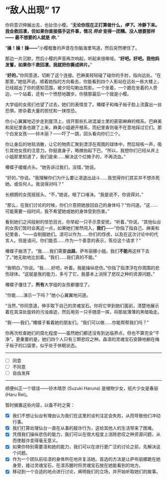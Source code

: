 # “敌人出现” 17

你将意识伸展出去，也扯住小樱。“**无论你现在正打算做什么，_停下_。冷静下来。我会救回凛，但如果你直接插手这件事，情况 _将会_ 变得一团糟。没人想要那样 —— 最不想要的人就是 _你_**。”

“**操！操！操——**”小樱粗鲁的声音在你脑海里骂道，然后突然哽住了。

那边一片沉默，然后小樱的声音再次响起，听起来很嘶哑。“**好吧。好吧。我他妈发誓，如果你**不**救回凛，我就把你撕成碎片。**”

“**好的，**”你同意道，切断了这个连接。巴麻美轻轻碰了碰你的手肘，指向远处。“在那里，”她低声说。顺着她指的方向看去，你能看到四个人影站在远处一栋大楼上，已经超出了你的感知范围，被夕阳勾勒出剪影。一个坐着，一个跪在坐着的人旁边，一个站着，还有一个愤怒地踱步。你猜那最后一个就是小樱。

大学组的女孩们也望了过去，她们的表情变了。椿蝶子和梅子裕子脸上流露出一丝恐惧，掺杂着大量的担忧和一抹惊恐。

你小心翼翼地迈步走到屋顶上，绕开那些扎进混凝土里的密密麻麻的根系。巴麻美和吴纪里香也跟了上来，麻美小姐避开根系，而纪里香则毫不在意地踩过它们。那个白发女孩——铃木丽？——吓了一跳，回头看向你们三个。

你让身后的地毯消散，让它的物质汇聚到漂浮在周围的球体中，然后轻咳一声，吸引其他女孩的注意力。你挺直身子，略微抬起下巴。“所以，我想你们已经从井上小姐那里知道了，我们是来……解决这个烂摊子的，不再流血。”

椿蝶子缓缓点头。“她告诉过我们，没错，”她说。

“好的，”你说。“我理解你们为什么要让凛退出战斗……我觉得你们其实并不想杀死她。或任何人。我说得对吗？”

长翅膀的女孩摇摇头。“不，”她说，咽了口唾沫。“我是说不，你说得对。”

“那么，在我们讨论的时候，你们介意把她放回自己的身体吗？”你问道。“这……可能需要一段时间，我不希望她或她的身体受到伤害。”

看到她们之间投射的惊恐目光，你举起一只手示意安抚。“听着，”你说。“其他仙台的女孩们暂时会离远一点，如果她们冒然闯入，**我们**——”你指了指自己、麻美和纪里香，“——会制服她们。凛可以作为……你们的俘虏，以及在这次讨论中的代言人。但是请问，你们能否……作为一个善意的表示，答应这个请求？”

椿蝶子崩溃了。“我……我们需要**出路**，萨布丽娜小姐。我们**不能**再这样下去了。”她无助地比划着。“我们……我们真的不能。”

“我明白，”你说。“我……好吧，听着。我能操纵悲伤。”你指了指漂浮在你周围的悲伤球体。“这就是我的能力，多亏了它，我基本上消除了悲叹之种的资源问题。”

椿蝶子僵住了。**所有**大学组的女孩都僵住了。

“你能……演示一下吗？”她小心翼翼地问道。

“当然，”你同意道，伸手取下自己的灵魂宝石。你将它举到她们面前，清楚地展示着在其深处旋转的污浊痕迹，然后用另一只手随意一挥，将那层薄薄的黑暗吸走。

“我——我们，”椿蝶子看着她的朋友们。“我们可以做……你能帮帮我们吗？”

你再次检查她们的腐化程度——虽然她们都还没有到达临界点，但也不算完全“干净”。更重要的是，她们四个人只有三颗悲叹之种。森凛的灵魂宝石安静地躺在梅子裕子的口袋里，似乎处于休眠状态。

---

- [ ] 同意
- [ ] 不同意
- [ ] 自由发挥

---

顺便纠正一个错误——铃木晴奈 (Suzuki Haruna) 是植物少女，纸片少女是春丽 (Haru Rei)。

暂时搁置这些内容，以备不时之需：

- [x] 我们不想让仙台有理由认为我们在这里的谈判注定会失败，从而导致他们冲动行事。
- [x] 我们打算处理仙台一直在从事的敲诈行为，这给其他人的生活带来了困难。
- [x] 凭借我们操纵悲伤的能力，我们可以在很大程度上消除悲叹之种资源问题，从而使敲诈变得毫无意义。
- [x] 如果你特别需要凛和她的能力，我们可以在进行更广泛的讨论之前，先解决这个问题。
- [x] 作为一个团队前往凛的身体所在地并复活她。首选的方法是让萨布丽娜跪在她身旁，接过灵魂宝石，在凛苏醒时将灵魂宝石放在她能看到的地方。
- [x] 移动到一个合适的地点进行讨论，阐明我们的立场，并开始听取她们的故事。
